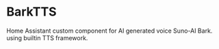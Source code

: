 # BarkTTS

Home Assistant custom component for AI generated voice Suno-AI Bark. using builtin TTS framework.
